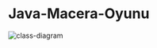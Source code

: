 # Java-Macera-Oyunu
![class-diagram](https://user-images.githubusercontent.com/114232816/222993117-da873487-45ff-4ce6-b15f-cc11d702a782.jpg)
